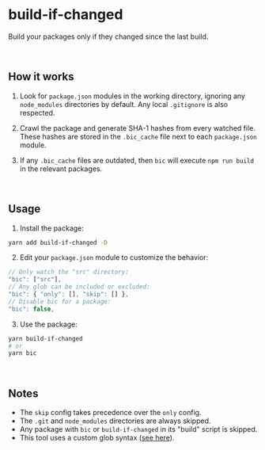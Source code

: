 # build-if-changed

Build your packages only if they changed since the last build.

&nbsp;

## How it works

1. Look for `package.json` modules in the working directory, ignoring any
   `node_modules` directories by default. Any local `.gitignore` is also
   respected.

2. Crawl the package and generate SHA-1 hashes from every watched file. These
   hashes are stored in the `.bic_cache` file next to each `package.json` module.

3. If any `.bic_cache` files are outdated, then `bic` will execute `npm run build`
   in the relevant packages.

&nbsp;

## Usage

1. Install the package:

```sh
yarn add build-if-changed -D
```

2. Edit your `package.json` module to customize the behavior:

```js
// Only watch the "src" directory:
"bic": ["src"],
// Any glob can be included or excluded:
"bic": { "only": [], "skip": [] },
// Disable bic for a package:
"bic": false,
```

3. Use the package:

```sh
yarn build-if-changed
# or
yarn bic
```

&nbsp;

## Notes

- The `skip` config takes precedence over the `only` config.
- The `.git` and `node_modules` directories are always skipped.
- Any package with `bic` or `build-if-changed` in its "build" script is skipped.
- This tool uses a custom glob syntax ([see here](https://www.npmjs.com/package/recrawl#pattern-syntax)).

